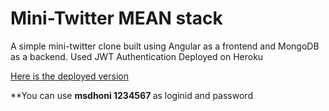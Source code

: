 # Mini-Twitter MEAN stack
A simple mini-twitter clone built using Angular as a frontend and MongoDB as a backend.
Used JWT Authentication 
Deployed on Heroku

<a href="https://sheltered-atoll-11323.herokuapp.com/">Here is the deployed version<a>

**You can use <b>msdhoni 1234567 </b> as loginid and password
